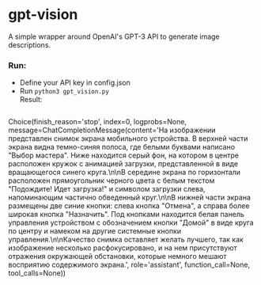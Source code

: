 # gpt-vision
A simple wrapper around OpenAI's GPT-3 API to generate image descriptions.

### Run:
* Define your API key in config.json  
* Run `python3 gpt_vision.py`  
Result:
```markdown
```
Choice(finish_reason='stop', index=0, logprobs=None, message=ChatCompletionMessage(content='На изображении представлен снимок экрана мобильного устройства. В верхней части экрана видна темно-синяя полоса, где белыми буквами написано "Выбор мастера". Ниже находится серый фон, на котором в центре расположен кружок с анимацией загрузки, представленной в виде вращающегося синего круга.\n\nВ середине экрана по горизонтали расположен прямоугольник черного цвета с белым текстом "Подождите! Идет загрузка!" и символом загрузки слева, напоминающим частично обведенный круг.\n\nВ нижней части экрана размещены две синие кнопки: слева кнопка "Отмена", а справа более широкая кнопка "Назначить". Под кнопками находится белая панель управления устройством с обозначением кнопки "Домой" в виде круга по центру и намеком на другие системные кнопки управления.\n\nКачество снимка оставляет желать лучшего, так как изображение несколько расфокусировано, и на нем присутствуют отражения окружающей обстановки, которые немного мешают восприятию содержимого экрана.', role='assistant', function_call=None, tool_calls=None))
```
```
